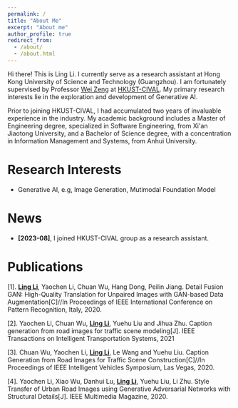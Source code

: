 ```yaml
---
permalink: /
title: "About Me"
excerpt: "About me"
author_profile: true
redirect_from: 
  - /about/
  - /about.html
---
```



Hi there! This is Ling Li. I currently serve as a research assistant at Hong Kong University of Science and Technology (Guangzhou). I am fortunately supervised by Professor [Wei Zeng](https://zeng-wei.com/) at [HKUST-CIVAL](https://hkust-cival.com). My primary research interests lie in the exploration and development of Generative AI.

Prior to joining HKUST-CIVAL, I had accumulated two years of invaluable experience in the industry. My academic background includes a Master of Engineering degree, specialized in Software Engineering, from Xi'an Jiaotong University, and a Bachelor of Science degree, with a concentration in Information Management and Systems, from Anhui University.

Research Interests
======
- Generative AI, e.g, Image Generation, Mutimodal Foundation Model

News
======

- **[2023-08]**, I joined HKUST-CIVAL group as a research assistant.


Publications
======

[1]. <ins>**Ling Li**</ins>, Yaochen Li, Chuan Wu, Hang Dong, Peilin Jiang. Detail Fusion GAN: High-Quality Translation for Unpaired Images with GAN-based Data Augmentation[C]//In Proceedings of IEEE International Conference on Pattern Recognition, Italy, 2020.

[2]. Yaochen Li, Chuan Wu, <ins>**Ling Li**</ins>, Yuehu Liu and Jihua Zhu. Caption generation from road images for traffic scene modeling[J]. IEEE Transactions on Intelligent Transportation Systems, 2021

[3]. Chuan Wu, Yaochen Li, <ins>**Ling Li**</ins>, Le Wang and Yuehu Liu. Caption Generation from Road Images for Traffic Scene Construction[C]//In Proceedings of IEEE Intelligent Vehicles Symposium, Las Vegas, 2020.

[4]. Yaochen Li, Xiao Wu, Danhui Lu, <ins>**Ling Li**</ins>, Yuehu Liu, Li Zhu. Style Transfer of Urban Road Images using Generative Adversarial Networks with Structural Details[J]. IEEE Multimedia Magazine, 2020.